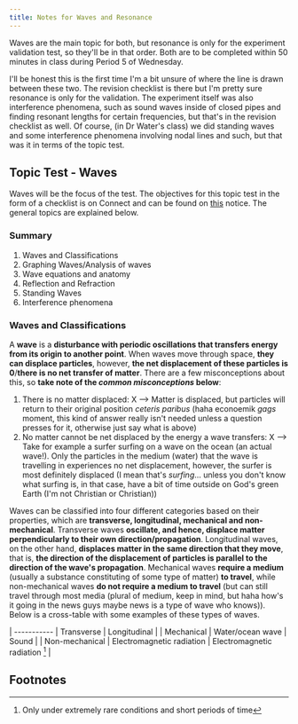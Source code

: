 ```yaml
---
title: Notes for Waves and Resonance
---
```

Waves are the main topic for both, but resonance is only for the experiment validation test, so they'll be in that order. Both are to be completed within 50 minutes in class during Period 5 of Wednesday.

I'll be honest this is the first time I'm a bit unsure of where the line is drawn between these two. The revision checklist is there but I'm pretty sure resonance is only for the validation. The experiment itself was also interference phenomena, such as sound waves inside of closed pipes and finding resonant lengths for certain frequencies, but that's in the revision checklist as well. Of course, (in Dr Water's class) we did standing waves and some interference phenomena involving nodal lines and such, but that was it in terms of the topic test.

## Topic Test - Waves

Waves will be the focus of the test. The objectives for this topic test in the form of a checklist is on Connect and can be found on [this](https://connect.det.wa.edu.au/group/students/ui/class/announcements?coisp=DomainSchoolClass:4553390992&viewNotice=4805238415#349638_2 "Waves Topic Test & Resonance Experiment Validation") notice. The general topics are explained below.

### Summary
1. Waves and Classifications
2. Graphing Waves/Analysis of waves
3. Wave equations and anatomy
4. Reflection and Refraction
5. Standing Waves
6. Interference phenomena

### Waves and Classifications

A **wave** is a **disturbance with periodic oscillations that transfers energy from its origin to another point**. When waves move through space, **they can displace particles**, however, **the net displacement of these particles is 0**/**there is no net transfer of matter**. There are a few misconceptions about this, so **take note of the *common misconceptions* below**:
1. There is no matter displaced: X --> Matter is displaced, but particles will return to their original position *ceteris paribus* (haha econoemik *gags* moment, this kind of answer really isn't needed unless a question presses for it, otherwise just say what is above)
2. No matter cannot be net displaced by the energy a wave transfers: X --> Take for example a surfer surfing on a wave on the ocean (an actual wave!). Only the particles in the medium (water) that the wave is travelling in experiences no net displacement, however, the surfer is most definitely displaced (I mean that's *surfing*... unless you don't know what surfing is, in that case, have a bit of time outside on God's green Earth (I'm not Christian or Christian))

Waves can be classified into four different categories based on their properties, which are **transverse, longitudinal, mechanical and non-mechanical**. Transverse waves **oscillate, and hence, displace matter perpendicularly to their own direction/propagation**. Longitudinal waves, on the other hand, **displaces matter in the same direction that they move**, that is, **the direction of the displacement of particles is parallel to the direction of the wave's propagation**. Mechanical waves **require a medium** (usually a substance constituting of some type of matter) **to travel**, while non-mechanical waves **do not require a medium to travel** (but can still travel through most media (plural of medium, keep in mind, but haha how's it going in the news guys maybe news is a type of wave who knows)). Below is a cross-table with some examples of these types of waves.

| ----------- | Transverse | Longitudinal |
| Mechanical | Water/ocean wave | Sound |
| Non-mechanical | Electromagnetic radiation | Electromagnetic radiation [^1] |






## Footnotes
[^1]: Only under extremely rare conditions and short periods of time